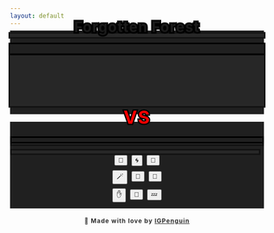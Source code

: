 ```yaml
---
layout: default
---
```

<!--Prevent auto-refresh on phone on resume-->
<meta name="viewport" content="width=device-width, initial-scale=1.0, maximum-scale=1.0, user-scalable=0" />

<meta http-equiv="Permissions-Policy" content="interest-cohort=()">
<meta name="twitter:card" content="summary" />
<meta name="twitter:site" content="{{ page.title }}" />
<meta name="twitter:title" content="{{ page.title }}" />
<meta name="twitter:image" content="{{ page.title_image }}" />

<script src="https://ajax.googleapis.com/ajax/libs/jquery/3.5.1/jquery.min.js"></script>
<link rel="stylesheet" href="https://cdnjs.cloudflare.com/ajax/libs/animate.css/4.1.1/animate.min.css"/>
<script src="js/game_loop.js"></script>

<div class= "curtain" id="id_fullscreen_curtain"></div>
<div class= "fullScreenText" id="id_fullscreen_text" style="-webkit-text-stroke: 6.5px black;
      paint-order: stroke fill;"></div>

<center class="animate__animated animate__fadeIn animate__fast">

<h2 id = "id_area" style="margin-top:-32px;
    margin-bottom:-12px;
    font-size:28px;
    letter-spacing: 1.5px;
    -webkit-text-stroke: 6.5px black;
      paint-order: stroke fill;
        position:relative; z-index:2;">Forgotten Forest</h2>

<div class="card" id="id_card" style="background-color:#202020;padding-bottom:4px">

<div id="id_enemy_card_contents">
<div id = "id_enemy_info">
  <div class="box-border-dynamic" style="position:relative; z-index:1;">
  <h2 id = "id_name" style="text-align:left;
    padding-left:8px;
    letter-spacing:0.8px;
    -webkit-text-stroke: 5px #121212;
      paint-order: stroke fill;
    margin-bottom:-13px;
    margin-top:2px;
    padding-top:2px;
    background-color:#202020;"/>
  </div>

  <div class= "enemyOverlay" id="id_enemy_overlay" style="font-family:sans; font-size:88px; position:absolute; z-index:2;"></div>
<br style="clear:both" />
<div class="box-border-dynamic">
<h1 id = "id_emoji" style="margin-bottom:14px;
                            box-shadow:
                              0px 0px 0px 3px #121212;
                            padding-bottom:0px;
                            padding-top:7px;
                            margin-top:0px;
                            background-color:#272727;"/>
</div>

<div class="box-border-dynamic" style="margin-top:0px;
        box-shadow:
          0px 0px 0px 3px #000000;
            position:relative; z-index:2;
            overflow:auto;">


<h3 id = "id_stats" style="float:left;
                            text-align:left;
                            font-size:14px;
                            padding-left:8px;
                            padding-bottom:0px;
                            line-height:24px;
                            margin-top:0px;
                            margin-bottom:0px;
                            margin-right:0px;
                            font-family:sans;
                            display:inline;
                            width:60%;"/>

<h5 id = "id_team" style="float:right;
                                text-align:right;
                                font-weight:300;
                                font-size:14px;
                                padding-bottom:0px;
                                padding-right:8px;
                                margin-bottom:0px;
                                display:inline;
                                overflow:auto;
                                line-height:24px"/>
</div>
<div class="box-border-dynamic" style="margin-top:2px;
  margin-right:0px;
    margin-bottom:12px;
  background-color:#272727;
  box-shadow:
    0px 0px 0px 3px #121212;
      position:relative; z-index:1;
      overflow:auto;">

<h4 id = "id_desc" style="float:left;
  text-align:left;
  padding-top:6px;
  padding-left:8px;
  padding-right:8px;
  padding-bottom:2px;
  min-height:74px;
  margin-bottom:0px;
  line-height:165%;
  width:95%;
  position:relative;"/>
</div>
</div>
</div>
</div>

<p style="margin:4px;"></p>
<h3 id = "id_versus" style="margin-top:-20px;
  margin-bottom:-17px;
    color:red;
    font-size:36px;
      letter-spacing:1.5px;
      -webkit-text-stroke: 5px black;
        paint-order: stroke fill;
          position:relative; z-index:2;">VS</h3>

<div class="toolbar-card" id = "id_toolbar_card" style="padding-bottom:6px;
  margin-top:4px;
    padding-top:6px;
      background-color:#202020;">

<div class="toolbar" id = "id_player_info" style="padding-bottom:8px; padding-top:8px">

<div class="box-border-dynamic" style="margin-left:3px;
                                        margin-right:3px;
                                        padding-top:2px;
                                        padding-bottom:2px;
                                              background-color:#202020;">

<h3 id = "id_player_name" style="text-align:left;
                                  padding-left:8px;
                                  letter-spacing:0.8px;
                                  font-weight:5OO;
                                  margin-top:0px;
                                  cursor:pointer;
                                  font-size:17px;
                                  margin-bottom:0px;
                                  -webkit-text-stroke: 5px #121212;
                                    paint-order: stroke fill;"/>
</div>

<div class="box-border-dynamic" style="margin-left:3px;
                                        margin-right:3px;
                                          margin-bottom:14px;
                                            box-shadow:
                                              0px 0px 0px 3px #121212;">

<div class= "playerOverlay" id="id_player_overlay" style="font-family:sans; font-size:88px; position:absolute; z-index:2;"></div>

<h3 id = "id_player_status" style="text-align:left;
                                    padding-left:8px;
                                    font-size:12px;
                                    padding-top:5px;
                                    padding-bottom:3px;
                                    margin-bottom:-11px;
                                    margin-top:14px;
                                    font-family:sans;
                                    box-shadow:
                                      0px 0px 0px 3px #000000;
                                      position:relative; z-index:1;"/>
</div>
<div class="box-border-dynamic" style="margin-left:3px;
                                        margin-right:3px;
                                        padding-top:2px;
                                        padding-bottom:0px;
                                          box-shadow:
                                            0px 0px 0px 3px #121212;
                                              background-color:#272727;">

<h4 id = "id_log" style="margin-top:0px;
                          padding-left:8px;
                          margin-bottom:12px;
                          text-align:left;"/>
</div>
<h3 id = "id_player_party_loot" style="text-align:left;
                                        float:left;
                                        padding-top:3px;
                                        padding-bottom:3px;
                                        padding-left:8px;
                                        margin-left:3px;
                                        margin-bottom:0px;
                                        margin-top:0px;
                                        display:inline;                      
                                        width:95.8%;
                                        box-shadow:
                                          0px 0px 0px 3px #121212;
                                          background-color:#272727;"/>
</div>
<div id="id_buttons" style="margin:6px; margin-top:1px;">
  <button type = "button" id = "button_attack">🎯</button>&nbsp;
  <button type = "button" id = "button_roll">🌀</button>&nbsp;
  <button type = "button" id = "button_block">🔰</button>
  <p style="margin:8px;"></p>
  <button type = "button" id = "button_cast">🪄</button>&nbsp;
  <button type = "button" id = "button_pray">🙏</button>&nbsp;
  <button type = "button" id = "button_curse">🪬</button>

  <p style="margin:8px;"></p>
  <button type = "button" id = "button_grab">✋</button>&nbsp;
  <button type = "button" id = "button_speak">💬</button>&nbsp;
  <button type = "button" id = "button_sleep">💤</button>
</div>
</div>



<p style="margin:8px"></p>

<div style="cursor: pointer;" onclick="window.location='https://github.com/IGPenguin/webcrawler/';">
<h4 style="font-size:12px; opacity:0.9; letter-spacing:1px;box-shadow:none;">🔗 Made with love by <a href="https://github.com/IGPenguin/webcrawler/">IGPenguin</a></h4>
<h4 id="id_version" style="font-size:10px; margin-top:-20px; margin-bottom:-8px; opacity:0.6; box-shadow:none;"/>
</div>
</center>
